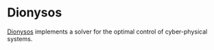 # Dionysos

[Dionysos](https://github.com/dionysos-dev/Dionysos.jl) implements a solver for the optimal control of cyber-physical systems.
